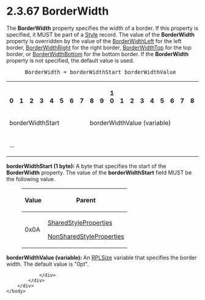 <html dir="LTR" xmlns:mshelp="http://msdn.microsoft.com/mshelp" xmlns:ddue="http://ddue.schemas.microsoft.com/authoring/2003/5" xmlns:xlink="http://www.w3.org/1999/xlink" xmlns:tool="http://www.microsoft.com/tooltip">
    <head>
        <meta http-equiv="Content-Type" content="text/html; CHARSET=utf-8"></meta>
        <meta name="save" content="history"></meta>
        <title>2.3.67 BorderWidth</title>
        <xml>
            <mshelp:toctitle title="2.3.67 BorderWidth"></mshelp:toctitle>
            <mshelp:rltitle title="[MS-RPL]: BorderWidth"></mshelp:rltitle>
            <mshelp:keyword index="A" term="b1a40301-fa1f-4d34-b0e5-34b5e50dca71"></mshelp:keyword>
            <mshelp:attr name="DCSext.ContentType" value="open specification"></mshelp:attr>
            <mshelp:attr name="AssetID" value="b1a40301-fa1f-4d34-b0e5-34b5e50dca71"></mshelp:attr>
            <mshelp:attr name="TopicType" value="kbRef"></mshelp:attr>
            <mshelp:attr name="DCSext.Title" value="[MS-RPL]: BorderWidth" />
        </xml>
    </head>
    <body>
        <div id="header">
            <h1 class="heading">2.3.67 BorderWidth</h1>
        </div>
        <div id="mainSection">
            <div id="mainBody">
                <div id="allHistory" class="saveHistory"></div>
                <div id="sectionSection0" class="section" name="collapseableSection">
                    

<p>The <b>BorderWidth</b> property specifies the width of a
border. If this property is specified, it MUST be part of a <a href="04bf25a1-2f43-4acf-b9eb-b9fa2dc45202.html">Style</a> record. The value of
the <b>BorderWidth</b> property is overridden by the value of the <a href="60732633-c963-4222-94c5-7d9f0ecef094.html">BorderWidthLeft</a> for the
left border, <a href="64d5b81c-4303-4daa-93ef-4515bd777638.html">BorderWidthRight</a>
for the right border, <a href="3e1d46a6-8ddb-4037-8a78-b5b0ec2ce518.html">BorderWidthTop</a>
for the top border, or <a href="9f647bbe-2ea3-48a5-80d0-7f91ac01c421.html">BorderWidthBottom</a>
for the bottom border. If the <b>BorderWidth</b> property is not specified, the
default value is used.           </p>

<dl>
<dd>
<div><pre> BorderWidth = borderWidthStart borderWidthValue
</pre></div>
</dd></dl>

<table>
 <tr>
  <th><p><br>0</p></th>
  <th><p><br>1</p></th>
  <th><p><br>2</p></th>
  <th><p><br>3</p></th>
  <th><p><br>4</p></th>
  <th><p><br>5</p></th>
  <th><p><br>6</p></th>
  <th><p><br>7</p></th>
  <th><p><br>8</p></th>
  <th><p><br>9</p></th>
  <th><p>1<br>0</p></th>
  <th><p><br>1</p></th>
  <th><p><br>2</p></th>
  <th><p><br>3</p></th>
  <th><p><br>4</p></th>
  <th><p><br>5</p></th>
  <th><p><br>6</p></th>
  <th><p><br>7</p></th>
  <th><p><br>8</p></th>
  <th><p><br>9</p></th>
  <th><p>2<br>0</p></th>
  <th><p><br>1</p></th>
  <th><p><br>2</p></th>
  <th><p><br>3</p></th>
  <th><p><br>4</p></th>
  <th><p><br>5</p></th>
  <th><p><br>6</p></th>
  <th><p><br>7</p></th>
  <th><p><br>8</p></th>
  <th><p><br>9</p></th>
  <th><p>3<br>0</p></th>
  <th><p><br>1</p></th>
 </tr>
 <tr>
  <td colspan="8">
  <p>borderWidthStart</p>
  </td>
  <td colspan="24">
  <p>borderWidthValue
  (variable)</p>
  </td>
 </tr>
 <tr>
  <td colspan="32">
  <p>...</p>
  </td>
 </tr>
</table>

<p><b>borderWidthStart (1 byte): </b>A byte that
specifies the start of the <b>BorderWidth</b> property. The value of the <b>borderWidthStart</b>
field MUST be the following value.</p>

<dl>
<dd>
<table>
 <thead>
  <tr>
   <th>
   <p>Value</p>
   </th>
   <th>
   <p>Parent</p>
   </th>
  </tr>
 </thead>
 <tr>
  <td>
  <p>0x0A</p>
  </td>
  <td>
  <p><a href="8e7ad65c-8fc2-4a04-a02f-be9fe5b91d1e.html">SharedStyleProperties</a>
  </p>
  <p><a href="19ef92ab-7c9f-454f-874d-b6b04b92b117.html">NonSharedStyleProperties</a></p>
  </td>
 </tr>
</table>
</dd></dl>

<p><b>borderWidthValue (variable): </b>An <a href="7d5e716b-a059-4bd9-9462-0309243f7204.html">RPLSize</a> variable that
specifies the border width. The default value is &quot;0pt&quot;. </p>


                </div>
            </div>
        </div>
    </body>
</html>
